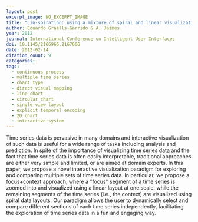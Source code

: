 ```yaml
---
layout: post
excerpt_image: NO_EXCERPT_IMAGE
title: "Lin-spiration: using a mixture of spiral and linear visualization layouts to explore time series"
author: Eduardo Graells-Garrido & A. Jaimes
year: 2012
journal: International Conference on Intelligent User Interfaces
doi: 10.1145/2166966.2167006
date: 2012-02-14
citation_count: 9
categories:
tags:
  - continuous process
  - multiple time series
  - chart type
  - direct visual mapping
  - line chart
  - circular chart
  - single-view layout
  - explicit temporal encoding
  - 2D chart
  - interactive system
---
```

Time series data is pervasive in many domains and interactive visualization of such data is useful for a wide range of tasks including analysis and prediction. In spite of the importance of visualizing time series data and the fact that time series data is often easily interpretable, traditional approaches are either very simple and limited, or are aimed at domain experts. In this paper, we propose a novel interactive visualization paradigm for exploring and comparing multiple sets of time series data. In particular, we propose a focus+context approach, where a "focus" segment of a time series is zoomed into and visualized using a linear layout at one scale, while the remaining segments of the time series (i.e., the context) are visualized using spiral data layouts. Our paradigm allows the user to dynamically select and compare different sections of each time series independently, facilitating the exploration of time series data in a fun and engaging way.
